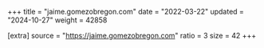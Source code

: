 +++
title = "jaime.gomezobregon.com"
date = "2022-03-22"
updated = "2024-10-27"
weight = 42858

[extra]
source = "https://jaime.gomezobregon.com"
ratio = 3
size = 42
+++
